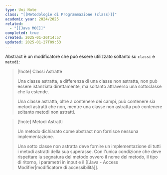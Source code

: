 ```yaml
---
type: Uni Note
class: "[[Metodologie di Programmazione (class)]]"
academic year: 2024/2025
related:
  - "[[Java MOC]]"
completed: true
created: 2025-01-26T14:57
updated: 2025-01-27T09:53
---
```

Abstract è un modificatore che può essere utilizzato soltanto su `classi` e `metodi`:

>[!note] Classi Astratte
>
>Una classe astratta, a differenza di una classe non astratta, non può essere istanziata direttamente, ma soltanto attraverso una sottoclasse che la estende.
>
>Una classe astratta, oltre a contenere dei campi, può contenere sia metodi astratti che non, mentre una classe non astratta può contenere soltanto metodi non astratti.

>[!note] Metodi Astratti
>
>Un metodo dichiarato come abstract non fornisce nessuna implementazione.
>
>Una sotto classe non astratta deve fornire un implementazione di tutti i metodi astratti della sua superasse. Con l'unica condizione che deve rispettare la segnatura del metodo ovvero il nome del metodo, il tipo di ritorno, i parametri in input e il [[Java - Access Modifier|modificatore di accessibilità]].

